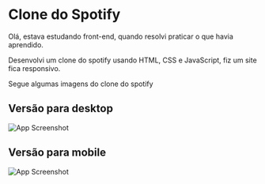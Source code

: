 
# Clone do Spotify

Olá, estava estudando front-end, quando resolvi praticar o que havia aprendido.

Desenvolvi um clone do spotify usando HTML, CSS e JavaScript, fiz um site fica responsivo.

Segue algumas imagens do clone do spotify


## Versão para desktop

![App Screenshot](https://ibb.co/8zphbc4)

## Versão para mobile

![App Screenshot](https://ibb.co/b5fJDY5)
